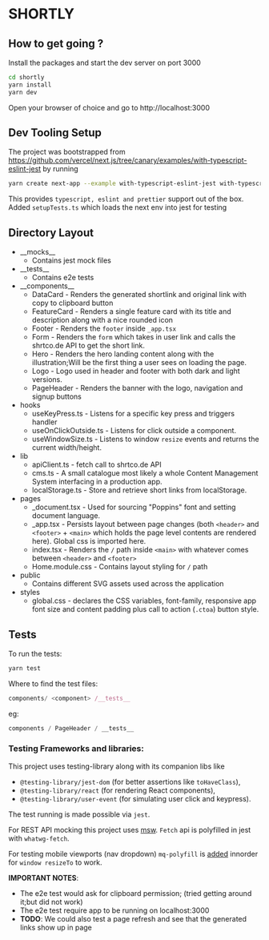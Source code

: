 # SHORTLY

## How to get going ?

Install the packages and start the dev server on port 3000

```bash
cd shortly
yarn install
yarn dev
```

Open your browser of choice and go to http://localhost:3000

## Dev Tooling Setup

The project was bootstrapped from https://github.com/vercel/next.js/tree/canary/examples/with-typescript-eslint-jest by running

```bash
yarn create next-app --example with-typescript-eslint-jest with-typescript-eslint-jest-app
```

This provides `typescript, eslint and prettier` support out of the box.
Added `setupTests.ts` which loads the next env into jest for testing

## Directory Layout

- \_\_mocks\_\_
  - Contains jest mock files
- \_\_tests\_\_
  - Contains e2e tests
- \_\_components\_\_
  - DataCard - Renders the generated shortlink and original link with copy to clipboard button
  - FeatureCard - Renders a single feature card with its title and description along with a nice rounded icon
  - Footer - Renders the `footer` inside `_app.tsx`
  - Form - Renders the `form` which takes in user link and calls the shrtco.de API to get the short link.
  - Hero - Renders the hero landing content along with the illustration;Will be the first thing a user sees on loading the page.
  - Logo - Logo used in header and footer with both dark and light versions.
  - PageHeader - Renders the banner with the logo, navigation and signup buttons
- hooks
  - useKeyPress.ts - Listens for a specific key press and triggers handler
  - useOnClickOutside.ts - Listens for click outside a component.
  - useWindowSize.ts - Listens to window `resize` events and returns the current width/height.
- lib
  - apiClient.ts - fetch call to shrtco.de API
  - cms.ts - A small catalogue most likely a whole Content Management System interfacing in a production app.
  - localStorage.ts - Store and retrieve short links from localStorage.
- pages
  - \_document.tsx - Used for sourcing "Poppins" font and setting document language.
  - \_app.tsx - Persists layout between page changes (both `<header>` and `<footer>` + `<main>` which holds the page level contents are rendered here). Global css is imported here.
  - index.tsx - Renders the `/` path inside `<main>` with whatever comes between `<header>` and `<footer>`
  - Home.module.css - Contains layout styling for `/` path
- public
  - Contains different SVG assets used across the application
- styles
  - global.css - declares the CSS variables, font-family, responsive app font size and content padding plus call to action (`.ctoa`) button style.

## Tests

To run the tests:

```bash
yarn test
```

Where to find the test files:

```js
components/ <component> /__tests__
```

eg:

```js
components / PageHeader / __tests__
```

### Testing Frameworks and libraries:

This project uses testing-library along with its companion libs like

- `@testing-library/jest-dom` (for better assertions like `toHaveClass`),
- `@testing-library/react` (for rendering React components),
- `@testing-library/user-event` (for simulating user click and keypress).

The test running is made possible via `jest`.

For REST API mocking this project uses [msw](https://mswjs.io/). `Fetch` api is polyfilled in jest with `whatwg-fetch`.

For testing mobile viewports (nav dropdown) `mq-polyfill` is [added](https://spectrum.chat/testing-library/help-react/how-to-set-window-innerwidth-to-test-mobile~70aa9572-b7cc-4397-92f5-a09d75ed24b8?m=MTU1OTU5MTI2MTI0MQ==) innorder for `window resizeTo` to work.

**IMPORTANT NOTES**:

- The e2e test would ask for clipboard permission; (tried getting around it;but did not work)
- The e2e test require app to be running on localhost:3000
- **TODO**: We could also test a page refresh and see that the generated links show up in page

